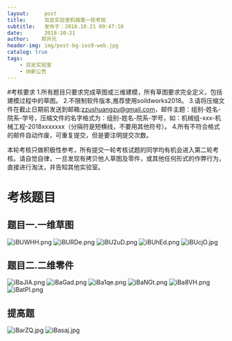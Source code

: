 ```yaml
---
layout:     post
title:      双足实验室机械第一轮考核
subtitle:   发布于：2018.10.21 09:47:10
date:       2018-10-21
author:    郑开元
header-img: img/post-bg-ios9-web.jpg
catalog: true
tags:
    - 双足实验室
    - 纳新公告
---
```


#考核要求
1.所有题目只要求完成草图或三维建模，所有草图要求完全定义，包括建模过程中的草图。
2.不限制软件版本,推荐使用soildworks2018。
3.请将压缩文件在截止日期前发送到邮箱:zzushuangzu@gmail.com，邮件主题：组别-姓名-院系-学号，压缩文件的名字格式为：组别-姓名-院系-学号，如：机械组-xxx-机械工程-2018xxxxxxx（分隔符是短横线，不要用其他符号）。
4.所有不符合格式的邮件自动作废，可重复提交，但是要注明提交次数。

本轮考核只做积极性参考，所有提交一轮考核试题的同学均有机会进入第二轮考核。请自觉自律，一旦发现有拷贝他人草图及零件，或其他任何形式的作弊行为，直接进行淘汰，并告知其他实验室。

# 考核题目
## 题目一.一维草图
![iBUWHH.png](https://s1.ax1x.com/2018/10/21/iBUWHH.png)
![iBURDe.png](https://s1.ax1x.com/2018/10/21/iBURDe.png)
![iBU2uD.png](https://s1.ax1x.com/2018/10/21/iBU2uD.png)
![iBUhEd.png](https://s1.ax1x.com/2018/10/21/iBUhEd.png)
![iBUcjO.jpg](https://s1.ax1x.com/2018/10/21/iBUcjO.jpg)
## 题目二.二维零件
![iBaJIA.png](https://s1.ax1x.com/2018/10/21/iBaJIA.png)
![iBaGad.png](https://s1.ax1x.com/2018/10/21/iBaGad.png)
![iBa1qe.png](https://s1.ax1x.com/2018/10/21/iBa1qe.png)
![iBaNGt.png](https://s1.ax1x.com/2018/10/21/iBaNGt.png)
![iBa8VH.png](https://s1.ax1x.com/2018/10/21/iBa8VH.png)
![iBatPI.png](https://s1.ax1x.com/2018/10/21/iBatPI.png)
## 提高题
![iBarZQ.jpg](https://s1.ax1x.com/2018/10/21/iBarZQ.jpg)
![iBasaj.jpg](https://s1.ax1x.com/2018/10/21/iBasaj.md.jpg)
